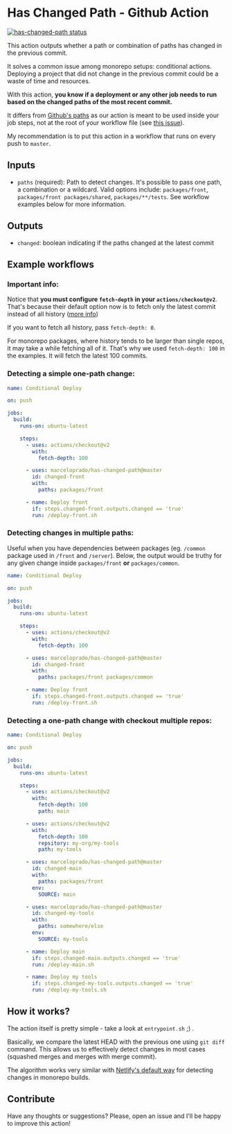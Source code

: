 # Has Changed Path - Github Action

<p align="left">
  <a href="https://github.com/MarceloPrado/has-changed-path/actions"><img alt="has-changed-path status" src="https://github.com/MarceloPrado/has-changed-path/actions/test/badge.svg"></a>
</p>

This action outputs whether a path or combination of paths has changed in the previous commit.

It solves a common issue among monorepo setups: conditional actions. Deploying a project that did not change in the previous commit could be a waste of time and resources.

With this action, **you know if a deployment or any other job needs to run based on the changed paths of the most recent commit.**

It differs from [Github's paths](https://help.github.com/en/actions/automating-your-workflow-with-github-actions/workflow-syntax-for-github-actions#onpushpull_requestpaths) as our action is meant to be used inside your job steps, not at the root of your workflow file (see [this issue](https://github.community/t5/GitHub-Actions/Path-filtering-for-jobs-and-steps/td-p/33617)).

My recommendation is to put this action in a workflow that runs on every push to `master`.

## Inputs

- `paths` (required): Path to detect changes. It's possible to pass one path, a combination or a wildcard. Valid options include: `packages/front`, `packages/front packages/shared`, `packages/**/tests`. See workflow examples below for more information.

## Outputs

- `changed`: boolean indicating if the paths changed at the latest commit

## Example workflows

### Important info:

Notice that **you must configure `fetch-depth` in your `actions/checkout@v2`**. That's because their default option now is to fetch only the latest commit instead of all history ([more info](https://github.com/actions/checkout))

If you want to fetch all history, pass `fetch-depth: 0`.

For monorepo packages, where history tends to be larger than single repos, it may take a while fetching all of it. That's why we used `fetch-depth: 100` in the examples. It will fetch the latest 100 commits.

### Detecting a simple one-path change:

```yaml
name: Conditional Deploy

on: push

jobs:
  build:
    runs-on: ubuntu-latest

    steps:
      - uses: actions/checkout@v2
        with:
          fetch-depth: 100

      - uses: marceloprado/has-changed-path@master
        id: changed-front
        with:
          paths: packages/front

      - name: Deploy front
        if: steps.changed-front.outputs.changed == 'true'
        run: /deploy-front.sh
```

### Detecting changes in multiple paths:

Useful when you have dependencies between packages (eg. `/common` package used in `/front` and `/server`).
Below, the output would be truthy for any given change inside `packages/front` **or** `packages/common`.

```yaml
name: Conditional Deploy

on: push

jobs:
  build:
    runs-on: ubuntu-latest

    steps:
      - uses: actions/checkout@v2
        with:
          fetch-depth: 100

      - uses: marceloprado/has-changed-path@master
        id: changed-front
        with:
          paths: packages/front packages/common

      - name: Deploy front
        if: steps.changed-front.outputs.changed == 'true'
        run: /deploy-front.sh
```

### Detecting a one-path change with checkout multiple repos:

```yaml
name: Conditional Deploy

on: push

jobs:
  build:
    runs-on: ubuntu-latest

    steps:
      - uses: actions/checkout@v2
        with:
          fetch-depth: 100
          path: main

      - uses: actions/checkout@v2
        with:
          fetch-depth: 100
          repsitory: my-org/my-tools
          path: my-tools

      - uses: marceloprado/has-changed-path@master
        id: changed-main
        with:
          paths: packages/front
        env:
          SOURCE: main

      - uses: marceloprado/has-changed-path@master
        id: changed-my-tools
        with:
          paths: somewhere/else
        env:
          SOURCE: my-tools

      - name: Deploy main
        if: steps.changed-main.outputs.changed == 'true'
        run: /deploy-main.sh

      - name: Deploy my tools
        if: steps.changed-my-tools.outputs.changed == 'true'
        run: /deploy-my-tools.sh
```

## How it works?

The action itself is pretty simple - take a look at `entrypoint.sh` ;) .

Basically, we compare the latest HEAD with the previous one using `git diff` command. This allows us to effectively detect changes in most cases (squashed merges and merges with merge commit).

The algorithm works very similar with [Netlify's default way](https://community.netlify.com/t/monorepo-and-long-builds/7234/2) for detecting changes in monorepo builds.

## Contribute

Have any thoughts or suggestions? Please, open an issue and I'll be happy to improve this action!
